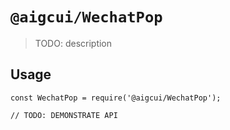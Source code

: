 # `@aigcui/WechatPop`

> TODO: description

## Usage

```
const WechatPop = require('@aigcui/WechatPop');

// TODO: DEMONSTRATE API
```
